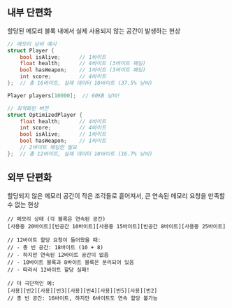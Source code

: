
## 내부 단편화

할당된 메모리 블록 내에서 실제 사용되지 않는 공간이 발생하는 현상

```cpp
// 메모리 낭비 예시
struct Player {
    bool isAlive;      // 1바이트
    float health;      // 4바이트 (3바이트 패딩)
    bool hasWeapon;    // 1바이트 (3바이트 패딩)
    int score;         // 4바이트
};  // 총 16바이트, 실제 데이터 10바이트 (37.5% 낭비)

Player players[10000];  // 60KB 낭비!

// 최적화된 버전
struct OptimizedPlayer {
    float health;      // 4바이트
    int score;         // 4바이트
    bool isAlive;      // 1바이트
    bool hasWeapon;    // 1바이트
    // 2바이트 패딩만 필요
};  // 총 12바이트, 실제 데이터 10바이트 (16.7% 낭비)
```

## 외부 단편화

할당되지 않은 메모리 공간이 작은 조각들로 흩어져서, 큰 연속된 메모리 요청을 만족할 수 없는 현상

```
// 메모리 상태 (각 블록은 연속된 공간)
[사용중 20바이트][빈공간 10바이트][사용중 15바이트][빈공간 8바이트][사용중 25바이트]

// 12바이트 할당 요청이 들어왔을 때:
// - 총 빈 공간: 18바이트 (10 + 8)
// - 하지만 연속된 12바이트 공간이 없음
// - 10바이트 블록과 8바이트 블록은 분리되어 있음
// - 따라서 12바이트 할당 실패!

// 더 극단적인 예:
[사용][빈2][사용][빈3][사용][빈4][사용][빈5][사용][빈2]
// 총 빈 공간: 16바이트, 하지만 6바이트도 연속 할당 불가능
```

